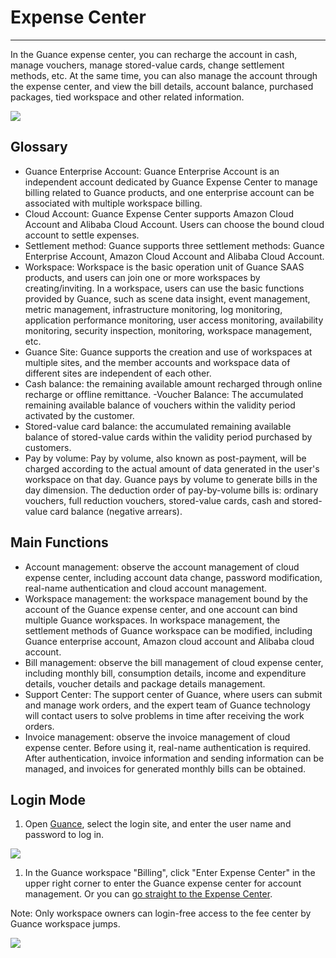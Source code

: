 # Expense Center
---

In the Guance expense center, you can recharge the account in cash, manage vouchers, manage stored-value cards, change settlement methods, etc. At the same time, you can also manage the account through the expense center, and view the bill details, account balance, purchased packages, tied workspace and other related information.

![](../img/1.account_1.png)

## Glossary

- Guance Enterprise Account: Guance Enterprise Account is an independent account dedicated by Guance Expense Center to manage billing related to Guance products, and one enterprise account can be associated with multiple workspace billing.
- Cloud Account: Guance Expense Center supports Amazon Cloud Account and Alibaba Cloud Account. Users can choose the bound cloud account to settle expenses.
- Settlement method: Guance supports three settlement methods: Guance Enterprise Account, Amazon Cloud Account and Alibaba Cloud Account.
- Workspace: Workspace is the basic operation unit of Guance SAAS products, and users can join one or more workspaces by creating/inviting. In a workspace, users can use the basic functions provided by Guance, such as scene data insight, event management, metric management, infrastructure monitoring, log monitoring, application performance monitoring, user access monitoring, availability monitoring, security inspection, monitoring, workspace management, etc.
- Guance Site: Guance supports the creation and use of workspaces at multiple sites, and the member accounts and workspace data of different sites are independent of each other.
- Cash balance: the remaining available amount recharged through online recharge or offline remittance.
-Voucher Balance: The accumulated remaining available balance of vouchers within the validity period activated by the customer.
- Stored-value card balance: the accumulated remaining available balance of stored-value cards within the validity period purchased by customers.
- Pay by volume: Pay by volume, also known as post-payment, will be charged according to the actual amount of data generated in the user's workspace on that day. Guance pays by volume to generate bills in the day dimension. The deduction order of pay-by-volume bills is: ordinary vouchers, full reduction vouchers, stored-value cards, cash and stored-value card balance (negative arrears).

## Main Functions

- Account management: observe the account management of cloud expense center, including account data change, password modification, real-name authentication and cloud account management.
- Workspace management: the workspace management bound by the account of the Guance expense center, and one account can bind multiple Guance workspaces. In workspace management, the settlement methods of Guance workspace can be modified, including Guance enterprise account, Amazon cloud account and Alibaba cloud account.
- Bill management: observe the bill management of cloud expense center, including monthly bill, consumption details, income and expenditure details, voucher details and package details management.
- Support Center: The support center of Guance, where users can submit and manage work orders, and the expert team of Guance technology will contact users to solve problems in time after receiving the work orders.
- Invoice management: observe the invoice management of cloud expense center. Before using it, real-name authentication is required. After authentication, invoice information and sending information can be managed, and invoices for generated monthly bills can be obtained.


## Login Mode

1. Open [Guance](https://auth.guance.com/login/pwd), select the login site, and enter the user name and password to log in.

![](../img/13.site_1.png)

1. In the Guance workspace "Billing", click "Enter Expense Center" in the upper right corner to enter the Guance expense center for account management. Or you can [go straight to the Expense Center](https://boss.guance.com/).

Note: Only workspace owners can login-free access to the fee center by Guance workspace jumps.

![](../img/12.billing_1.png)



